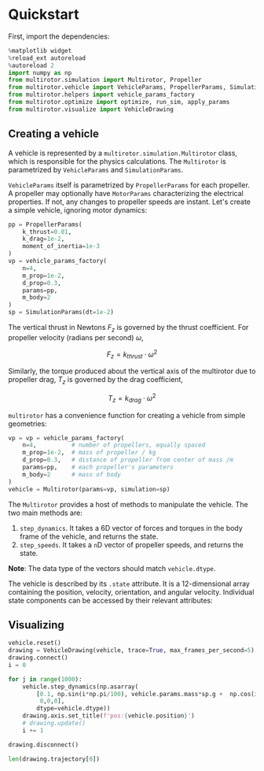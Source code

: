 # Quickstart


First, import the dependencies:

```python
%matplotlib widget
%reload_ext autoreload
%autoreload 2
import numpy as np
from multirotor.simulation import Multirotor, Propeller
from multirotor.vehicle import VehicleParams, PropellerParams, SimulationParams
from multirotor.helpers import vehicle_params_factory
from multirotor.optimize import optimize, run_sim, apply_params
from multirotor.visualize import VehicleDrawing
```

## Creating a vehicle


A vehicle is represented by a `multirotor.simulation.Multirotor` class, which is responsible for the physics calculations. The `Multirotor` is parametrized by `VehicleParams` and `SimulationParams`.

`VehicleParams` itself is parametrized by `PropellerParams` for each propeller. A propeller may optionally have `MotorParams` characterizing the electrical properties. If not, any changes to propeller speeds are instant. Let's create a simple vehicle, ignoring motor dynamics:

```python
pp = PropellerParams(
    k_thrust=0.01,
    k_drag=1e-2,
    moment_of_inertia=1e-3
)
vp = vehicle_params_factory(
    n=4,
    m_prop=1e-2,
    d_prop=0.3,
    params=pp,
    m_body=2
)
sp = SimulationParams(dt=1e-2)
```

<!-- #region -->
The vertical thrust in Newtons $F_z$ is governed by the thrust coefficient. For propeller velocity (radians per second) $\omega$,

$$
F_z = k_{thrust} \cdot \omega^2
$$

Similarly, the torque produced about the vertical axis of the multirotor due to propeller drag, $T_z$ is governed by the drag coefficient,

$$
T_z = k_{drag} \cdot \omega^2
$$


`multirotor` has a convenience function for creating a vehicle from simple geometries:
<!-- #endregion -->

```python
vp = vp = vehicle_params_factory(
    n=4,          # number of propellers, equally spaced
    m_prop=1e-2,  # mass of propeller / kg
    d_prop=0.3,   # distance of propeller from center of mass /m
    params=pp,    # each propeller's parameters
    m_body=2      # mass of body
)
vehicle = Multirotor(params=vp, simulation=sp)
```

The `Multirotor` provides a host of methods to manipulate the vehicle. The two main methods are:

1. `step_dynamics`. It takes a 6D vector of forces and torques in the body frame of the vehicle, and returns the state.
2. `step_speeds`. It takes a `n`D vector of propeller speeds, and returns the state.

**Note**: The data type of the vectors should match `vehicle.dtype`.

The vehicle is described by its `.state` attribute. It is a 12-dimensional array containing the position, velocity, orientation, and angular velocity. Individual state components can be accessed by their relevant attributes:


## Visualizing

```python
vehicle.reset()
drawing = VehicleDrawing(vehicle, trace=True, max_frames_per_second=5)
drawing.connect()
i = 0
```

```python
for j in range(1000):
    vehicle.step_dynamics(np.asarray(
        [0.1, np.sin(i*np.pi/100), vehicle.params.mass*sp.g +  np.cos(i*2*np.pi/1000),
         0,0,0],
        dtype=vehicle.dtype))
    drawing.axis.set_title(f'pos:{vehicle.position}')
    # drawing.update()
    i += 1
```

```python
drawing.disconnect()
```

```python
len(drawing.trajectory[0])
```
